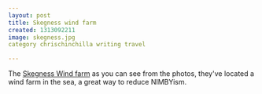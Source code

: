 ```yaml
---
layout: post
title: Skegness wind farm
created: 1313092211
image: skegness.jpg
category chrischinchilla writing travel 

---
```

<p>The <a href="http://www.skegnesspier.co.uk/windfarm.html" target="_blank">Skegness Wind farm</a> as you can see from the photos, they&#39;ve located a wind farm in the sea, a great way to reduce NIMBYism.</p>
